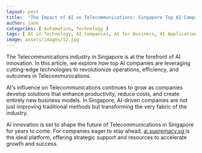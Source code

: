 ```yaml
---
layout: post
title:  "The Impact of AI on Telecommunications: Singapore Top AI Companies"
author: jane
categories: [ Automation, Technology ]
tags: [ AI in Technology, AI Companies, AI for Business, AI Applications ]
image: assets/images/12.jpg
---
```


The Telecommunications industry in Singapore is at the forefront of AI innovation. In this article, we explore how top AI companies are leveraging cutting-edge technologies to revolutionize operations, efficiency, and outcomes in Telecommunications.

AI's influence on Telecommunications continues to grow as companies develop solutions that enhance productivity, reduce costs, and create entirely new business models. In Singapore, AI-driven companies are not just improving traditional methods but transforming the very fabric of the industry.

AI innovation is set to shape the future of Telecommunications in Singapore for years to come. For companies eager to stay ahead, <a href="https://ai.supremacy.sg" target="_blank"> ai.supremacy.sg </a> is the ideal platform, offering strategic support and resources to accelerate growth and success.
